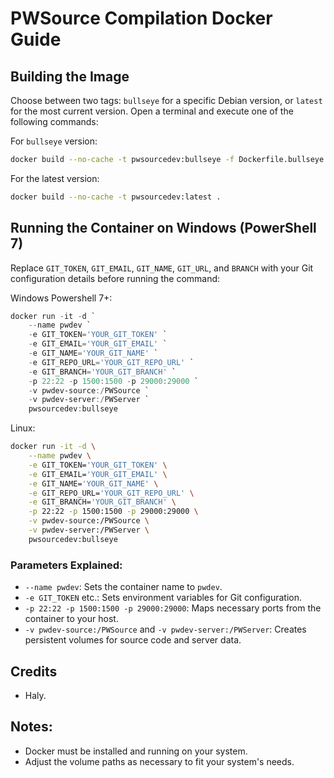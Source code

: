 
# PWSource Compilation Docker Guide

## Building the Image

Choose between two tags: `bullseye` for a specific Debian version, or `latest` for the most current version. Open a terminal and execute one of the following commands:

For `bullseye` version:

```bash
docker build --no-cache -t pwsourcedev:bullseye -f Dockerfile.bullseye .
```

For the latest version:

```bash
docker build --no-cache -t pwsourcedev:latest .
```

## Running the Container on Windows (PowerShell 7)

Replace `GIT_TOKEN`, `GIT_EMAIL`, `GIT_NAME`, `GIT_URL`, and `BRANCH` with your Git configuration details before running the command:

Windows Powershell 7+:
```powershell
docker run -it -d `
    --name pwdev `
    -e GIT_TOKEN='YOUR_GIT_TOKEN' `
    -e GIT_EMAIL='YOUR_GIT_EMAIL' `
    -e GIT_NAME='YOUR_GIT_NAME' `
    -e GIT_REPO_URL='YOUR_GIT_REPO_URL' `
    -e GIT_BRANCH='YOUR_GIT_BRANCH' `
    -p 22:22 -p 1500:1500 -p 29000:29000 `
    -v pwdev-source:/PWSource `
    -v pwdev-server:/PWServer `
    pwsourcedev:bullseye
```
Linux:
```bash
docker run -it -d \
    --name pwdev \
    -e GIT_TOKEN='YOUR_GIT_TOKEN' \
    -e GIT_EMAIL='YOUR_GIT_EMAIL' \
    -e GIT_NAME='YOUR_GIT_NAME' \
    -e GIT_REPO_URL='YOUR_GIT_REPO_URL' \
    -e GIT_BRANCH='YOUR_GIT_BRANCH' \
    -p 22:22 -p 1500:1500 -p 29000:29000 \
    -v pwdev-source:/PWSource \
    -v pwdev-server:/PWServer \
    pwsourcedev:bullseye
```

### Parameters Explained:

- `--name pwdev`: Sets the container name to `pwdev`.
- `-e GIT_TOKEN` etc.: Sets environment variables for Git configuration.
- `-p 22:22 -p 1500:1500 -p 29000:29000`: Maps necessary ports from the container to your host.
- `-v pwdev-source:/PWSource` and `-v pwdev-server:/PWServer`: Creates persistent volumes for source code and server data.

## Credits

- Haly.

## Notes:

- Docker must be installed and running on your system.
- Adjust the volume paths as necessary to fit your system's needs.
